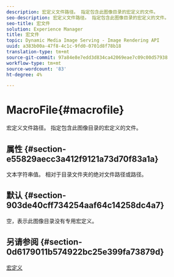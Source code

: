 ```yaml
---
description: 宏定义文件路径。 指定包含此图像目录的宏定义的文件。
seo-description: 宏定义文件路径。 指定包含此图像目录的宏定义的文件。
seo-title: 宏文件
solution: Experience Manager
title: 宏文件
topic: Dynamic Media Image Serving - Image Rendering API
uuid: a383b00a-47f8-4c1c-9fd0-0701d8f78b18
translation-type: tm+mt
source-git-commit: 97a84e8e7edd3d834ca42069eae7c09c00d57938
workflow-type: tm+mt
source-wordcount: '83'
ht-degree: 4%

---
```



# MacroFile{#macrofile}

宏定义文件路径。 指定包含此图像目录的宏定义的文件。

## 属性 {#section-e55829aecc3a412f9121a73d70f83a1a}

文本字符串值。 相对于目录文件夹的绝对文件路径或路径。

## 默认 {#section-903de40cff734254aaf64c14258dc4a7}

空，表示此图像目录没有专用宏定义。

## 另请参阅 {#section-0d6179011b574922bc25e399fa73879d}

[宏定义](../../../../../is-api/image-catalog/image-serving-api-ref/c-image-catalog-reference/c-macro-definition-reference/c-macro-definition-reference.md#concept-5ec73f7636c1496fba1e94094e694e79)
